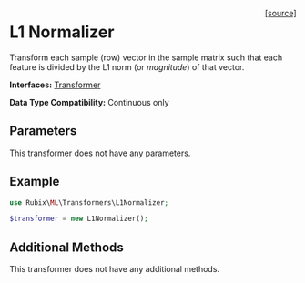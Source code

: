 <span style="float:right;"><a href="https://github.com/RubixML/RubixML/blob/master/src/Transformers/L1Normalizer.php">[source]</a></span>

# L1 Normalizer
Transform each sample (row) vector in the sample matrix such that each feature is divided by the L1 norm (or *magnitude*) of that vector.

**Interfaces:** [Transformer](api.md#transformer)

**Data Type Compatibility:** Continuous only

## Parameters
This transformer does not have any parameters.

## Example
```php
use Rubix\ML\Transformers\L1Normalizer;

$transformer = new L1Normalizer();
```

## Additional Methods
This transformer does not have any additional methods.
